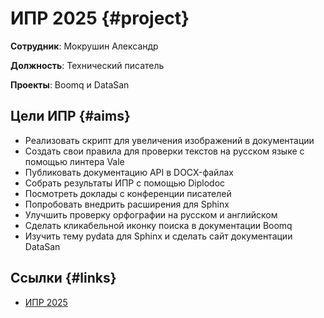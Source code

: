 # ИПР 2025 {#project}

**Сотрудник**: Мокрушин Александр

**Должность**: Технический писатель

**Проекты**: Boomq и DataSan

## Цели ИПР {#aims}

- Реализовать скрипт для увеличения изображений в документации
- Создать свои правила для проверки текстов на русском языке с помощью линтера Vale
- Публиковать документацию API в DOCX-файлах
- Собрать результаты ИПР с помощью Diplodoc
- Посмотреть доклады с конференции писателей
- Попробовать внедрить расширения для Sphinx 
- Улучшить проверку орфографии на русском и английском
- Сделать кликабельной иконку поиска в документации Boomq
- Изучить тему pydata для Sphinx и сделать сайт документации DataSan

## Ссылки {#links}

- [ИПР 2025](https://docs.google.com/spreadsheets/d/1zZsUlW8d1VxhikruRl8unAD65q0y-bG3ZiBdQELTVas/edit?usp=sharing) 
